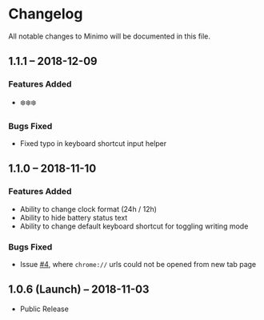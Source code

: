 # Changelog

All notable changes to Minimo will be documented in this file.

##  1.1.1 – 2018-12-09

### Features Added

- ❄️❄️❄️

### Bugs Fixed

- Fixed typo in keyboard shortcut input helper

##  1.1.0 – 2018-11-10

### Features Added
- Ability to change clock format (24h / 12h)
- Ability to hide battery status text
- Ability to change default keyboard shortcut for toggling writing mode

### Bugs Fixed
- Issue [#4](https://github.com/krismuniz/minimo/issues/4), where `chrome://` urls could not be opened from new tab page

## 1.0.6 (Launch) – 2018-11-03

- Public Release
